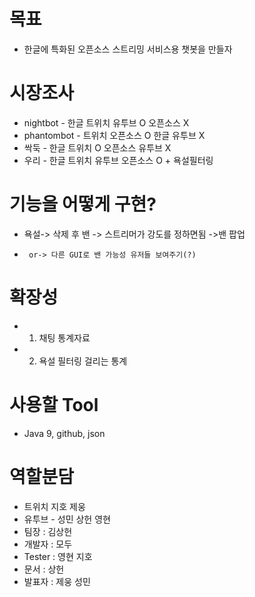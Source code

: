 # 목표
 * 한글에 특화된 오픈소스 스트리밍 서비스용 챗봇을 만들자

# 시장조사
 * nightbot - 한글 트위치 유투브 O 오픈소스 X
 * phantombot - 트위치 오픈소스 O 한글 유투브 X
 * 싹둑 - 한글 트위치 O 오픈소스 유투브 X
 * 우리 - 한글 트위치 유투브 오픈소스 O + 욕설필터링

# 기능을 어떻게 구현?
 * 욕설-> 삭제 후 밴 -> 스트리머가 강도를 정하면됨 ->밴 팝업 
 *      or-> 다른 GUI로 밴 가능성 유저들 보여주기(?)

# 확장성
 * 1. 채팅 통계자료
 * 2. 욕설 필터링 걸리는 통계

# 사용할 Tool
 * Java 9, github, json

# 역할분담
 * 트위치 지호 제웅
 * 유투브 - 성민 상헌 영현
 * 팀장 : 김상헌 
 * 개발자 : 모두
 * Tester : 영현 지호
 * 문서 : 상헌
 * 발표자 : 제웅 성민
